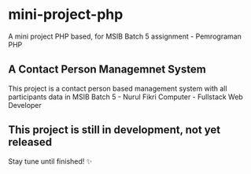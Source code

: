 # mini-project-php
A mini project PHP based, for MSIB Batch 5 assignment - Pemrograman PHP <br>

## A Contact Person Managemnet System
This project is a contact person based management system with all participants data in MSIB Batch 5 - Nurul Fikri Computer - Fullstack Web Developer

## This project is still in development, not yet released
Stay tune until finished! ✨
